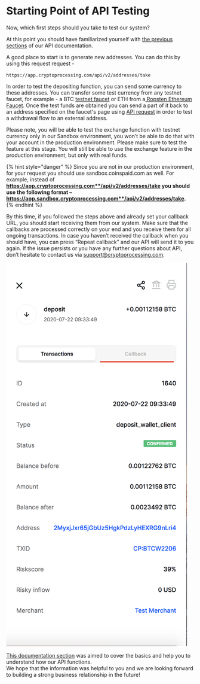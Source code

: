 # Starting Point of API Testing

Now, which first steps should you take to test our system?

At this point you should have familiarized yourself with [the previous sections](../api-documentation/api-reference.md) of our API documentation.

A good place to start is to generate new addresses. You can do this by using this request request - 

```text
https://app.cryptoprocessing.com/api/v2/addresses/take
```

In order to test the depositing function, you can send some currency to these addresses. You can transfer some test currency from any testnet faucet, for example - a BTC [testnet faucet](https://testnet-faucet.mempool.co/) or ETH from a[ Ropsten Ethereum Faucet](https://faucet.ropsten.be/). Once the test funds are obtained you can send a part of it back to an address specified on the faucet's page using [API request](../api-documentation/api-reference.md#withdraw-cryptocurrency) in order to test a withdrawal flow to an external address.

Please note, you will be able to test the exchange function with testnet currency only in our Sandbox environment, you won’t be able to do that with your account in the production environment. Please make sure to test the feature at this stage. You will still be able to use the exchange feature in the production environment, but only with real funds.

{% hint style="danger" %}
Since you are not in our production environment, for your request you should use sandbox.coinspaid.com as well. For example, instead of **https://app.cryptoprocessing.com**/api/v2/addresses/take you should use the following format – **https://app.sandbox.cryptoprocessing.com**/api/v2/addresses/take**.**
{% endhint %}

By this time, if you followed the steps above and already set your callback URL, you should start receiving them from our system. Make sure that the callbacks are processed correctly on your end and you receive them for all ongoing transactions. In case you haven’t received the callback when you should have, you can press “Repeat callback” and our API will send it to you again. If the issue persists or you have any further questions about API, don’t hesitate to contact us via [support@cryptoprocessing.com](mailto:support@cryptoprocessing.com).

![](../.gitbook/assets/snimok-ekrana-2021-05-04-v-18.45.28.png)

[This documentation section](./) was aimed to cover the basics and help you to understand how our API functions.  
We hope that the information was helpful to you and we are looking forward to building a strong business relationship in the future!


